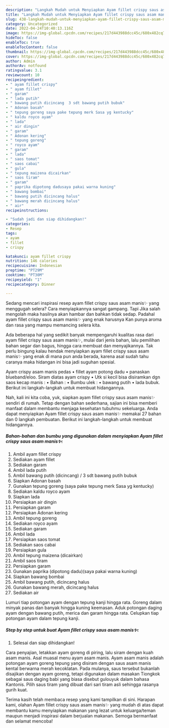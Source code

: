 ```yaml
---
description: "Langkah Mudah untuk Menyiapkan Ayam fillet crispy saus asam manis✨ yang Sempurna"
title: "Langkah Mudah untuk Menyiapkan Ayam fillet crispy saus asam manis✨ yang Sempurna"
slug: 438-langkah-mudah-untuk-menyiapkan-ayam-fillet-crispy-saus-asam-manis-yang-sempurna
category: Uncategorized
date: 2022-04-24T10:40:13.116Z
image: https://img-global.cpcdn.com/recipes/217d443988dcc45c/680x482cq70/ayam-fillet-crispy-saus-asam-manis-foto-resep-utama.jpg
hideToc: false
enableToc: true
enableTocContent: false
thumbnail: https://img-global.cpcdn.com/recipes/217d443988dcc45c/680x482cq70/ayam-fillet-crispy-saus-asam-manis-foto-resep-utama.jpg
cover: https://img-global.cpcdn.com/recipes/217d443988dcc45c/680x482cq70/ayam-fillet-crispy-saus-asam-manis-foto-resep-utama.jpg
author: Admin
authorAv: notfound
ratingvalue: 3.1
reviewcount: 10
recipeingredient:
- " ayam fillet crispy"
- " ayam fillet"
- " garam"
- " lada putih"
- " bawang putih dicincang  3 sdt bawang putih bubuk"
- " Adonan basah"
- " tepung goreng saya pake tepung merk Sasa yg kentucky"
- " kaldu royco ayam"
- " lada"
- " air dingin"
- " garam"
- " Adonan kering"
- " tepung goreng"
- " royco ayam"
- " garam"
- " lada"
- " saos tomat"
- " saos cabai"
- " gula"
- " tepung maizena dicairkan"
- " saos tiram"
- " garam"
- " paprika dipotong dadusaya pakai warna kuning"
- " bawang bombai"
- " bawang putih dicincang halus"
- " bawang merah dicincang halus"
- " air"
recipeinstructions:

- "Sudah jadi dan siap dihidangkan!"
categories:
- Resep
tags:
- ayam
- fillet
- crispy

katakunci: ayam fillet crispy 
nutrition: 146 calories
recipecuisine: Indonesian
preptime: "PT29M"
cooktime: "PT30M"
recipeyield: "1"
recipecategory: Dinner

---
```



Sedang mencari inspirasi resep ayam fillet crispy saus asam manis✨ yang menggugah selera? Cara menyiapkannya sangat gampang. Tapi Jika salah mengolah maka hasilnya akan hambar dan bahkan tidak sedap. Padahal ayam fillet crispy saus asam manis✨ yang enak harusnya Kan punya aroma dan rasa yang mampu memancing selera kita.


Ada beberapa hal yang sedikit banyak mempengaruhi kualitas rasa dari ayam fillet crispy saus asam manis✨, mulai dari jenis bahan, lalu pemilihan bahan segar dan bagus, hingga cara membuat dan menyajikannya. Tak perlu bingung kalau hendak menyiapkan ayam fillet crispy saus asam manis✨ yang enak di mana pun anda berada, karena asal sudah tahu caranya maka hidangan ini bisa jadi suguhan spesial.

Ayam crispy asam manis pedas • fillet ayam potong dadu • panaskan blueband/eloo. Siram diatas ayam crispy • Utk si kecil bisa disiramkan dgn saos kecap manis : • Bahan : • Bumbu ulek : • bawang putih • lada bubuk. Berikut ini langkah-langkah untuk membuat hidangannya.


Nah, kali ini kita coba, yuk, siapkan ayam fillet crispy saus asam manis✨ sendiri di rumah. Tetap dengan bahan sederhana, sajian ini bisa memberi manfaat dalam membantu menjaga kesehatan tubuhmu sekeluarga. Anda dapat menyiapkan Ayam fillet crispy saus asam manis✨ memakai 27 bahan dan 0 langkah pembuatan. Berikut ini langkah-langkah untuk membuat hidangannya.

<!--inarticleads1-->

##### Bahan-bahan dan bumbu yang digunakan dalam menyiapkan Ayam fillet crispy saus asam manis✨:

1. Ambil  ayam fillet crispy
1. Sediakan  ayam fillet
1. Sediakan  garam
1. Ambil  lada putih
1. Ambil  bawang putih (dicincang) / 3 sdt bawang putih bubuk
1. Siapkan  Adonan basah
1. Gunakan  tepung goreng (saya pake tepung merk Sasa yg kentucky)
1. Sediakan  kaldu royco ayam
1. Siapkan  lada
1. Persiapkan  air dingin
1. Persiapkan  garam
1. Persiapkan  Adonan kering
1. Ambil  tepung goreng
1. Sediakan  royco ayam
1. Sediakan  garam
1. Ambil  lada
1. Persiapkan  saos tomat
1. Sediakan  saos cabai
1. Persiapkan  gula
1. Ambil  tepung maizena (dicairkan)
1. Ambil  saos tiram
1. Persiapkan  garam
1. Gunakan  paprika (dipotong dadu)(saya pakai warna kuning)
1. Siapkan  bawang bombai
1. Ambil  bawang putih, dicincang halus
1. Gunakan  bawang merah, dicincang halus
1. Sediakan  air


Lumuri tiap potongan ayam dengan tepung kanji hingga rata. Goreng dalam minyak panas dan banyak hingga kuning keemasan. Aduk potongan daging ayam dengan bawang putih, merica dan garam hingga rata. Celupkan tiap potongan ayam dalam tepung kanji. 

<!--inarticleads2-->

##### Step by step untuk buat Ayam fillet crispy saus asam manis✨:


1. Selesai dan siap dihidangkan!

Cara penyajian, letakkan ayam goreng di piring, lalu siram dengan kuah asam manis. Asal muasal menu ayam asam manis. Ayam asam manis adalah potongan ayam goreng tepung yang disiram dengan saus asam manis kental berwarna merah kecoklatan. Pada mulanya, saus tersebut bukanlah disajikan dengan ayam goreng, tetapi digunakan dalam masakan Tiongkok sebagai saus daging babi yang biasa disebut gulouyuk dalam bahasa Kantonis. Pilih saus tiram yang dibuat dari sari tiram asli sehingga rasanya gurih kuat. 

Terima kasih telah membaca resep yang kami tampilkan di sini. Harapan kami, olahan Ayam fillet crispy saus asam manis✨ yang mudah di atas dapat membantu kamu menyiapkan makanan yang lezat untuk keluarga/teman maupun menjadi inspirasi dalam berjualan makanan. Semoga bermanfaat dan selamat mencoba!

